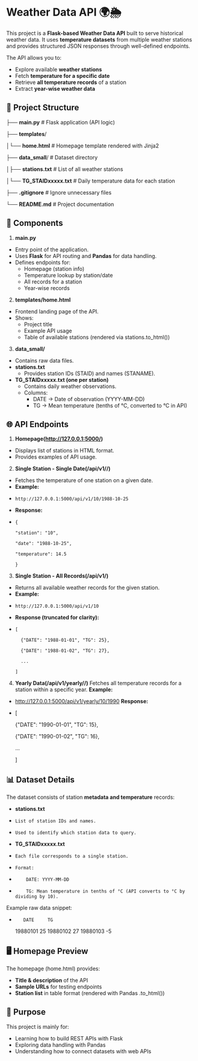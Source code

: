 # **Weather Data API 🌍🌦️**

This project is a **Flask-based Weather Data API** built to serve historical weather data.
It uses **temperature datasets** from multiple weather stations and provides structured JSON responses through well-defined endpoints.

The API allows you to:

* Explore available **weather stations**
* Fetch **temperature for a specific date**
* Retrieve **all temperature records** of a station
* Extract **year-wise weather data**

## 📂 Project Structure

├── **main.py**             # Flask application (API logic)

├── **templates**/

│└── **home.html**          # Homepage template rendered with Jinja2

├── **data_small**/         # Dataset directory

│├── **stations.txt**       # List of all weather stations

│└── **TG_STAIDxxxxx.txt**  # Daily temperature data for each station

├── **.gitignore**          # Ignore unnecessary files

└── **README.md**           # Project documentation

## 🔑 Components

1. **main.py**

* Entry point of the application.
* Uses **Flask** for API routing and **Pandas** for data handling.
* Defines endpoints for:
     * Homepage (station info)
     * Temperature lookup by station/date
     * All records for a station
     * Year-wise records

2. **templates/home.html**

* Frontend landing page of the API.
* Shows:
    * Project title
    * Example API usage
    * Table of available stations (rendered via stations.to_html())

3. **data_small/**

* Contains raw data files.
* **stations.txt**
     * Provides station IDs (STAID) and names (STANAME).
* **TG_STAIDxxxxx.txt (one per station)**
    * Contains daily weather observations.
    * Columns:
        * DATE → Date of observation (YYYY-MM-DD)
        * TG → Mean temperature (tenths of °C, converted to °C in API)

## 🌐 API Endpoints


1. **Homepage(http://127.0.0.1:5000/)**
* Displays list of stations in HTML format.
* Provides examples of API usage.


2. **Single Station - Single Date(/api/v1/<station>/<date>)**
* Fetches the temperature of one station on a given date.
* **Example:**
*     http://127.0.0.1:5000/api/v1/10/1988-10-25
* **Response:**
*     {
     
      "station": "10",
    
      "date": "1988-10-25",
    
      "temperature": 14.5
      
      }


3. **Single Station - All Records(/api/v1/<station>)**
* Returns all available weather records for the given station.
* **Example:**
*     http://127.0.0.1:5000/api/v1/10
* **Response (truncated for clarity):**
*     [
  
        {"DATE": "1988-01-01", "TG": 25},
  
        {"DATE": "1988-01-02", "TG": 27},
  
        ...
  
      ]

4. **Yearly Data(/api/v1/yearly/<station>/<year>)**
Fetches all temperature records for a station within a specific year.
**Example:**
*    http://127.0.0.1:5000/api/v1/yearly/10/1990
**Response:**
*    [
    
        {"DATE": "1990-01-01", "TG": 15},
     
        {"DATE": "1990-01-02", "TG": 16},
     
        ...
     
      ]


## 📊 Dataset Details

The dataset consists of station **metadata and temperature** records:

* **stations.txt**
*     List of station IDs and names.
*     Used to identify which station data to query.
  
* **TG_STAIDxxxxx.txt**
*     Each file corresponds to a single station.
*     Format:
*         DATE: YYYY-MM-DD
*         TG: Mean temperature in tenths of °C (API converts to °C by dividing by 10).

Example raw data snippet:

*        DATE     TG
    19880101    25
    19880102    27
    19880103    -5

## 🖥️ Homepage Preview

The homepage (home.html) provides:

* **Title & description** of the API
* **Sample URLs** for testing endpoints
* **Station list** in table format (rendered with Pandas .to_html())


## 🎯 Purpose

This project is mainly for:

* Learning how to build REST APIs with Flask
* Exploring data handling with Pandas
* Understanding how to connect datasets with web APIs
